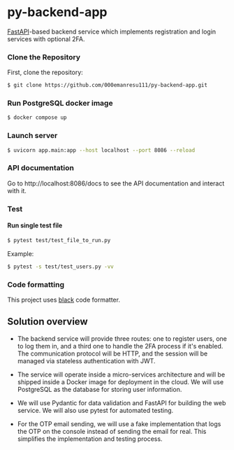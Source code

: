 # py-backend-app
[FastAPI](https://fastapi.tiangolo.com)-based backend service which implements registration and login services with optional 2FA.

### Clone the Repository
First, clone the repository:
```bash
$ git clone https://github.com/000emanresu111/py-backend-app.git
```

### Run PostgreSQL docker image
```bash
$ docker compose up
```

### Launch server
```bash
$ uvicorn app.main:app --host localhost --port 8086 --reload
```

### API documentation

Go to http://localhost:8086/docs to see the API documentation and interact with it.

### Test

#### Run single test file

```bash
$ pytest test/test_file_to_run.py
```

Example:

```bash
$ pytest -s test/test_users.py -vv
```

### Code formatting

This project uses [black](https://github.com/psf/black) code formatter.

## Solution overview

- The backend service will provide three routes: one to register users, one to log them in, and a third one to handle the 2FA process if it's enabled. The communication protocol will be HTTP, and the session will be managed via stateless authentication with JWT.

- The service will operate inside a micro-services architecture and will be shipped inside a Docker image for deployment in the cloud. We will use PostgreSQL as the database for storing user information.

- We will use Pydantic for data validation and FastAPI for building the web service. We will also use pytest for automated testing.

- For the OTP email sending, we will use a fake implementation that logs the OTP on the console instead of sending the email for real. This simplifies the implementation and testing process.
